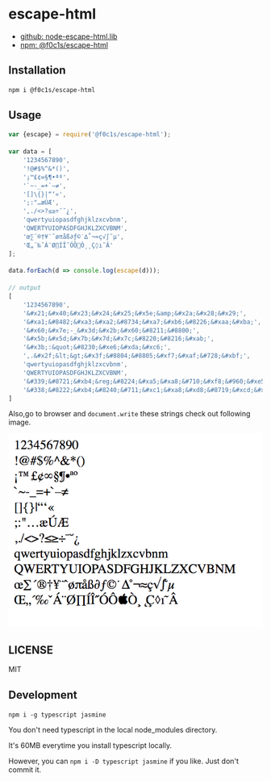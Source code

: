 # escape-html

- [github: node-escape-html.lib](https://github.com/f0c1s/node-escape-html.lib)
- [npm: @f0c1s/escape-html](https://www.npmjs.com/package/@f0c1s/escape-html)

## Installation

```bash
npm i @f0c1s/escape-html
```

## Usage

```javascript
var {escape} = require('@f0c1s/escape-html');

var data = [
    '1234567890',
    '!@#$%^&*()',
    '¡™£¢∞§¶•ªº',
    '`~-_=+`–≠',
    '[]\{}|“‘«',
    ';:"…æÚÆ',
    ',./<>?≤≥÷¯˘¿',
    'qwertyuiopasdfghjklzxcvbnm',
    'QWERTYUIOPASDFGHJKLZXCVBNM',
    'œ∑´®†¥¨ˆøπåß∂ƒ©˙∆˚¬≈ç√∫˜µ',
    'Œ„´‰ˇÁ¨Ø∏ÍÎ˝ÓÔÒ¸˛Ç◊ı˜Â'
];

data.forEach(d => console.log(escape(d)));

// output
[
    '1234567890',
    '&#x21;&#x40;&#x23;&#x24;&#x25;&#x5e;&amp;&#x2a;&#x28;&#x29;',
    '&#xa1;&#8482;&#xa3;&#xa2;&#8734;&#xa7;&#xb6;&#8226;&#xaa;&#xba;',
    '&#x60;&#x7e;-_&#x3d;&#x2b;&#x60;&#8211;&#8800;',
    '&#x5b;&#x5d;&#x7b;&#x7d;&#x7c;&#8220;&#8216;&#xab;',
    '&#x3b;:&quot;&#8230;&#xe6;&#xda;&#xc6;',
    ',.&#x2f;&lt;&gt;&#x3f;&#8804;&#8805;&#xf7;&#xaf;&#728;&#xbf;',
    'qwertyuiopasdfghjklzxcvbnm',
    'QWERTYUIOPASDFGHJKLZXCVBNM',
    '&#339;&#8721;&#xb4;&reg;&#8224;&#xa5;&#xa8;&#710;&#xf8;&#960;&#xe5;&#xdf;&#8706;&#402;&copy;&#729;&#8710;&#730;&#xac;&#8776;&#xe7;&#8730;&#8747;&#732;&#xb5;',
    '&#338;&#8222;&#xb4;&#8240;&#711;&#xc1;&#xa8;&#xd8;&#8719;&#xcd;&#xce;&#733;&#xd3;&#xd4;&#63743;&#xd2;&#xb8;&#731;&#xc7;&#9674;&#305;&#732;&#xc2;'
]

```

Also,go to browser and `document.write` these strings check out following image.

![output.png](./output.png)

## LICENSE

MIT

## Development

`npm i -g typescript jasmine`

You don't need typescript in the local node_modules directory.

It's 60MB everytime you install typescript locally.

However, you can `npm i -D typescript jasmine` if you like. Just don't commit it.
